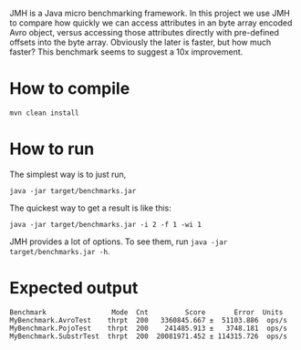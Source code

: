 JMH is a Java micro benchmarking framework. In this project we use JMH to compare how quickly we can access attributes in an byte array encoded Avro object, versus accessing those attributes directly with pre-defined offsets into the byte array. Obviously the later is faster, but how much faster?  This benchmark seems to suggest a 10x improvement.

# How to compile

`mvn clean install`

# How to run
The simplest way is to just run,

`java -jar target/benchmarks.jar`

The quickest way to get a result is like this:

`java -jar target/benchmarks.jar -i 2 -f 1 -wi 1`

JMH provides a lot of options. To see them, run `java -jar target/benchmarks.jar -h`.

# Expected output

	Benchmark                Mode  Cnt         Score       Error  Units
	MyBenchmark.AvroTest    thrpt  200   3360845.667 ±  51103.886  ops/s
	MyBenchmark.PojoTest    thrpt  200    241485.913 ±   3748.181  ops/s
	MyBenchmark.SubstrTest  thrpt  200  20081971.452 ± 114315.726  ops/s